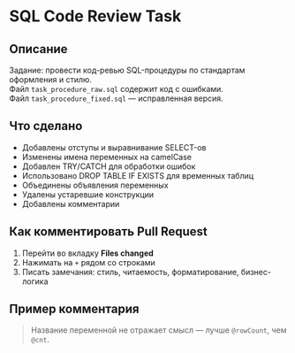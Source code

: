 # SQL Code Review Task

## Описание

Задание: провести код-ревью SQL-процедуры по стандартам оформления и стилю.  
Файл `task_procedure_raw.sql` содержит код с ошибками.  
Файл `task_procedure_fixed.sql` — исправленная версия.

## Что сделано

- Добавлены отступы и выравнивание SELECT-ов
- Изменены имена переменных на camelCase
- Добавлен TRY/CATCH для обработки ошибок
- Использовано DROP TABLE IF EXISTS для временных таблиц
- Объединены объявления переменных
- Удалены устаревшие конструкции
- Добавлены комментарии

## Как комментировать Pull Request

1. Перейти во вкладку **Files changed**
2. Нажимать на `+` рядом со строками
3. Писать замечания: стиль, читаемость, форматирование, бизнес-логика

## Пример комментария

> Название переменной не отражает смысл — лучше `@rowCount`, чем `@cnt`.
